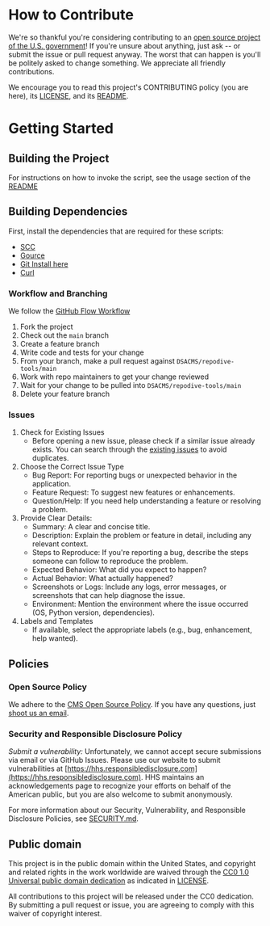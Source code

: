 <!--- # NOTE: Modify sections marked with `TODO` -->


# How to Contribute

We're so thankful you're considering contributing to an [open source project of
the U.S. government](https://code.gov/)! If you're unsure about anything, just
ask -- or submit the issue or pull request anyway. The worst that can happen is
you'll be politely asked to change something. We appreciate all friendly
contributions.

We encourage you to read this project's CONTRIBUTING policy (you are here), its
[LICENSE](LICENSE.md), and its [README](README.md).

# Getting Started
## Building the Project

For instructions on how to invoke the script, see the usage section of the [README](README.md)


## Building Dependencies

First, install the dependencies that are required for these scripts:

 - [SCC](https://github.com/boyter/scc)
 - [Gource](https://github.com/acaudwell/Gource)
 - [Git Install here](https://git-scm.com/book/en/v2/Getting-Started-Installing-Git)
 - [Curl](https://curl.se/docs/)

### Workflow and Branching

We follow the [GitHub Flow Workflow](https://guides.github.com/introduction/flow/)

1.  Fork the project 
2.  Check out the `main` branch 
3.  Create a feature branch
4.  Write code and tests for your change 
5.  From your branch, make a pull request against `DSACMS/repodive-tools/main`
6.  Work with repo maintainers to get your change reviewed 
7.  Wait for your change to be pulled into `DSACMS/repodive-tools/main`
8.  Delete your feature branch

<!-- 
### Testing Conventions

TODO: Discuss where tests can be found, how they are run, and what kind of tests/coverage strategy and goals the project has. 
-->

<!--
### Coding Style and Linters

TODO: Code Style Guide 

1. Mention any style guides you adhere to (e.g. pep8, etc...)
2. Mention any linters your project uses (e.g. flake8, jslint, etc...) 
3. Mention any naming conventions your project uses (e.g. Semantic Versioning, CamelCasing, etc...)
4. Mention any other content guidelines the project adheres to (e.g. plainlanguage.gov, etc...)
-->

### Issues

1. Check for Existing Issues
    - Before opening a new issue, please check if a similar issue already exists. You can search through the [existing issues](https://github.com/DSACMS/repodive-tools/issues) to avoid duplicates.
2. Choose the Correct Issue Type
    - Bug Report: For reporting bugs or unexpected behavior in the application.
    - Feature Request: To suggest new features or enhancements.
    - Question/Help: If you need help understanding a feature or resolving a problem.
3. Provide Clear Details:
    - Summary: A clear and concise title.
    - Description: Explain the problem or feature in detail, including any relevant context.
    - Steps to Reproduce: If you're reporting a bug, describe the steps someone can follow to reproduce the problem.
    - Expected Behavior: What did you expect to happen?
    - Actual Behavior: What actually happened?
    - Screenshots or Logs: Include any logs, error messages, or screenshots that can help diagnose the issue.
    - Environment: Mention the environment where the issue occurred (OS, Python version, dependencies).
4. Labels and Templates
    - If available, select the appropriate labels (e.g., bug, enhancement, help wanted).


<!---
TODO: Example Issue Guides

When creating an issue please try to adhere to the following format:

    module-name: One line summary of the issue (less than 72 characters)

    ### Expected behavior

    As concisely as possible, describe the expected behavior.

    ### Actual behavior

    As concisely as possible, describe the observed behavior.

    ### Steps to reproduce the behavior

    List all relevant steps to reproduce the observed behavior.

    see our .github/ISSUE_TEMPLATE.md for more examples.
-->

<!--
## Documentation

TODO: Documentation Example

We also welcome improvements to the project documentation or to the existing
docs. Please file an [issue](https://github.com/DSACMS/repodive-tools/issues).
-->

## Policies

### Open Source Policy

We adhere to the [CMS Open Source
Policy](https://github.com/CMSGov/cms-open-source-policy). If you have any
questions, just [shoot us an email](mailto:opensource@cms.hhs.gov).

### Security and Responsible Disclosure Policy

*Submit a vulnerability:* Unfortunately, we cannot accept secure submissions via
email or via GitHub Issues. Please use our website to submit vulnerabilities at
[https://hhs.responsibledisclosure.com](https://hhs.responsibledisclosure.com).
HHS maintains an acknowledgements page to recognize your efforts on behalf of
the American public, but you are also welcome to submit anonymously.

For more information about our Security, Vulnerability, and Responsible Disclosure Policies, see [SECURITY.md](SECURITY.md).

## Public domain

This project is in the public domain within the United States, and copyright and related rights in the work worldwide are waived through the [CC0 1.0 Universal public domain dedication](https://creativecommons.org/publicdomain/zero/1.0/) as indicated in [LICENSE](LICENSE).

All contributions to this project will be released under the CC0 dedication. By submitting a pull request or issue, you are agreeing to comply with this waiver of copyright interest.
